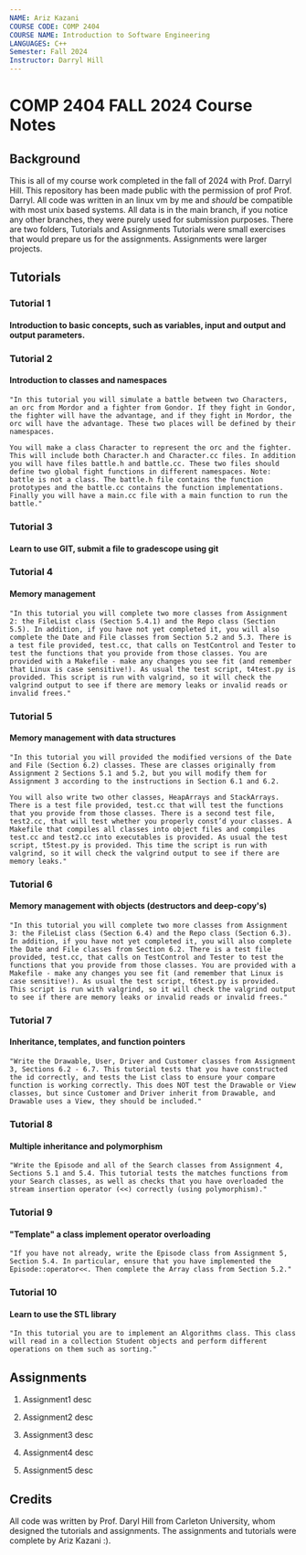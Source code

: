 ```yaml
---
NAME: Ariz Kazani
COURSE CODE: COMP 2404
COURSE NAME: Introduction to Software Engineering
LANGUAGES: C++
Semester: Fall 2024
Instructor: Darryl Hill
---
```


# COMP 2404 FALL 2024 Course Notes

## Background

This is all of my course work completed in the fall of 2024 with Prof. Darryl Hill. 
This repository has been made public with the permission of prof Prof. Darryl. All code 
was written in an linux vm by me and *should* be compatible with most unix based 
systems. All data is in the main branch, if you notice any other branches, they were
purely used for submission purposes. There are two folders, Tutorials and Assignments
Tutorials were small exercises that would prepare us for the assignments. Assignments 
were larger projects.

## Tutorials

### Tutorial 1
#### Introduction to basic concepts, such as variables, input and output and output parameters.

### Tutorial 2
#### Introduction to classes and namespaces

    "In this tutorial you will simulate a battle between two Characters, an orc from Mordor and a fighter from Gondor. If they fight in Gondor, the fighter will have the advantage, and if they fight in Mordor, the orc will have the advantage. These two places will be defined by their namespaces.

    You will make a class Character to represent the orc and the fighter. This will include both Character.h and Character.cc files. In addition you will have files battle.h and battle.cc. These two files should define two global fight functions in different namespaces. Note: battle is not a class. The battle.h file contains the function prototypes and the battle.cc contains the function implementations. Finally you will have a main.cc file with a main function to run the battle."


### Tutorial 3
#### Learn to use GIT, submit a file to gradescope using git

### Tutorial 4
#### Memory management 

    "In this tutorial you will complete two more classes from Assignment 2: the FileList class (Section 5.4.1) and the Repo class (Section 5.5). In addition, if you have not yet completed it, you will also complete the Date and File classes from Section 5.2 and 5.3. There is a test file provided, test.cc, that calls on TestControl and Tester to test the functions that you provide from those classes. You are provided with a Makefile - make any changes you see fit (and remember that Linux is case sensitive!). As usual the test script, t4test.py is provided. This script is run with valgrind, so it will check the valgrind output to see if there are memory leaks or invalid reads or invalid frees."

### Tutorial 5
#### Memory management with data structures 

    "In this tutorial you will provided the modified versions of the Date and File (Section 6.2) classes. These are classes originally from Assignment 2 Sections 5.1 and 5.2, but you will modify them for Assignment 3 according to the instructions in Section 6.1 and 6.2. 
    
    You will also write two other classes, HeapArrays and StackArrays. There is a test file provided, test.cc that will test the functions that you provide from those classes. There is a second test file, test2.cc, that will test whether you properly const’d your classes. A Makefile that compiles all classes into object files and compiles test.cc and test2.cc into executables is provided. As usual the test script, t5test.py is provided. This time the script is run with valgrind, so it will check the valgrind output to see if there are memory leaks."

### Tutorial 6
#### Memory management with objects (destructors and deep-copy's)

    "In this tutorial you will complete two more classes from Assignment 3: the FileList class (Section 6.4) and the Repo class (Section 6.3). In addition, if you have not yet completed it, you will also complete the Date and File classes from Section 6.2. There is a test file provided, test.cc, that calls on TestControl and Tester to test the functions that you provide from those classes. You are provided with a Makefile - make any changes you see fit (and remember that Linux is case sensitive!). As usual the test script, t6test.py is provided. This script is run with valgrind, so it will check the valgrind output to see if there are memory leaks or invalid reads or invalid frees."

### Tutorial 7
#### Inheritance, templates, and function pointers

    "Write the Drawable, User, Driver and Customer classes from Assignment 3, Sections 6.2 - 6.7. This tutorial tests that you have constructed the id correctly, and tests the List class to ensure your compare function is working correctly. This does NOT test the Drawable or View classes, but since Customer and Driver inherit from Drawable, and Drawable uses a View, they should be included."

### Tutorial 8
#### Multiple inheritance and polymorphism

    "Write the Episode and all of the Search classes from Assignment 4, Sections 5.1 and 5.4. This tutorial tests the matches functions from your Search classes, as well as checks that you have overloaded the stream insertion operator (<<) correctly (using polymorphism)."

### Tutorial 9
#### "Template" a class implement operator overloading

    "If you have not already, write the Episode class from Assignment 5, Section 5.4. In particular, ensure that you have implemented the Episode::operator<<. Then complete the Array class from Section 5.2."

### Tutorial 10
#### Learn to use the STL library

    "In this tutorial you are to implement an Algorithms class. This class will read in a collection Student objects and perform different operations on them such as sorting."

## Assignments

1. Assignment1 desc

2. Assignment2 desc

3. Assignment3 desc

4. Assignment4 desc

5. Assignment5 desc

## Credits

All code was written by Prof. Daryl Hill from Carleton University, whom designed 
the tutorials and assignments. The assignments and tutorials were complete by Ariz 
Kazani :). 
